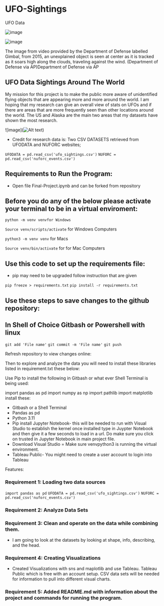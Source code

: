 # UFO-Sightings
UFO Data 

![image](https://github.com/joannathom/UFO-Sightings-/assets/122498031/2809e186-510a-46bd-bbd7-e09c08a8a92a)

![image](https://www.silive.com/resizer/-P8L0yufsJgqGIgfWtM-3flUx1U=/1280x0/smart/cloudfront-us-east-1.images.arcpublishing.com/advancelocal/LB434LS5XVE2ZF4KFHTANR7NXI.jpg)

The image from video provided by the Department of Defense labelled Gimbal, from 2015, an unexplained object is 
seen at center as it is tracked as it soars high along the clouds, traveling against the wind.
(Department of Defense via AP)Department of Defense via AP

## UFO Data Sightings Around The World

My mission for this project is to make the public more aware of unidentified flying objects that are appearing more and more around the world. 
I am hoping that my research can give an overall view of stats on UFOs and if there are areas that are more frequently seen than other locations
around the world. The US and Alaska are the main two areas that my datasets have shown the most research.

![image](![Alt text](<Visual #4 Country Mostly Sighted.png>))


* Credit for research data is:
  Two CSV DATASETS retrieved from UFODATA and NUFORC websites;

`UFODATA = pd.read_csv('ufo_sightings.csv')`
`NUFORC = pd.read_csv('nuforc_events.csv')`

## Requirements to Run the Program:

* Open file Final-Project.ipynb and can be forked from repository

## Before you do any of the below please activate your terminal to be in a virtual enviroment:

`python -m venv venvfor Windows`

`Source venv/scripts/activate` for Windows Computers

`python3 -m venv venv` for Macs

`Source venv/bin/activate` for for Mac Computers

## Use this code to set up the requirements file:
* pip may need to be upgraded follow instruction that are given

`pip freeze > requirements.txt`
`pip install -r requirements.txt`

## Use these steps to save changes to the github repository:

## In Shell of Choice Gitbash or Powershell with linux

`git add 'File name'`
`git commit -m 'File name'`
`git push`

Refresh repository to view changes online:

Then to explore and analyze the data you will need to install these libraries listed in requirement.txt these below:

Use Pip to install the following in Gitbash or what ever Shell Terminal is being used: 

import pandas as pd
import numpy as np
import pathlib
import matplotlib 
install these:

* Gitbash or a Shell Terminal
* Pandas as pd
* Python 3.11
* Pip install Jupyter Notebook- this will be needed to run with Visual Studio to establish the kernel once
  installed type in Juypter Notebook and then give it a few seconds to load in a url. Do make sure you click on trusted
  in Jupyter Notebook in main project file.
* Download Visual Studio = Make sure venvpython3 is running the virtual environment.
* Tableau Public- You might need to create a user account to login into Tableau

Features: 
### Requirement 1: Loading two data sources 
`import pandas as pd`
`UFODATA = pd.read_csv('ufo_sightings.csv')`
`NUFORC = pd.read_csv('nuforc_events.csv')`
### Requirement 2: Analyze Data Sets
### Requirement 3: Clean and operate on the data while combining them.
  * I am going to look at the datasets by looking at shape, info, describing, 
  and the head. 
  ### Requirement 4: Creating Visualizations
  * Created Visualizations with sns and maplotlib and use Tableau. Tableau Public which is free with an account setup. CSV data sets will be needed
    for information to pull into different visual charts. 
  ### Requirement 5: Added README.md with information about the project and commands for running the program.

 
 